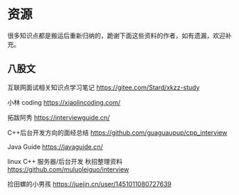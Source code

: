 # 资源

很多知识点都是搬运后重新归纳的，跪谢下面这些资料的作者，如有遗漏，欢迎补充。
## 八股文

互联网面试相关知识点学习笔记 <https://gitee.com/Stard/xkzz-study>

小林 coding <https://xiaolincoding.com/>

拓跋阿秀 <https://interviewguide.cn/>

C++后台开发方向的面经总结 <https://github.com/guaguaupup/cpp_interview>

Java Guide <https://javaguide.cn/>

linux C++ 服务器/后台开发 秋招整理资料 <https://github.com/muluoleiguo/interview>

捡田螺的小男孩 <https://juejin.cn/user/1451011080727639>
